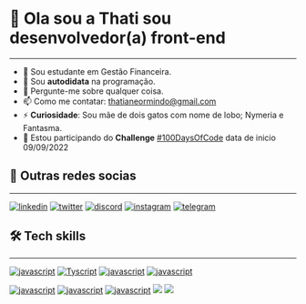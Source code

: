  
 # 👋 Ola sou a **Thati** sou **desenvolvedor(a)** front-end 
 ***
 - 💸 Sou estudante em Gestão Financeira.
 - 🔭 Sou **autodidata** na programação.
 - 💬 Pergunte-me sobre qualquer coisa.
 - 📫 Como me contatar: <thatianeormindo@gmail.com>
 - ⚡ **Curiosidade**: Sou mãe de dois gatos com nome de lobo; Nymeria e Fantasma. 
 - 🚀 Estou participando do **Challenge** [#100DaysOfCode](https://github.com/thatianeormindo/100-days-of-code/blob/master/log.md) data de inicio 09/09/2022
 
## 💬 Outras redes socias
***
[![linkedin](https://img.shields.io/badge/LinkedIn-0077B5?style=for-the-badge&logo=linkedin&logoColor=white)](https://www.linkedin.com/in/thatianeormindo)
[![twitter](https://img.shields.io/badge/Twitter-1DA1F2?style=for-the-badge&logo=twitter&logoColor=white)]()
[![discord](https://img.shields.io/badge/Discord-7289DA?style=for-the-badge&logo=discord&logoColor=white)](21993571811)
[![instagram](https://img.shields.io/badge/Instagram-E4405F?style=for-the-badge&logo=instagram&logoColor=white)]()
[![telegram](https://img.shields.io/badge/Telegram-2CA5E0?style=for-the-badge&logo=telegram&logoColor=white)]()
 
 
## 🛠️ Tech skills
***
[![javascript](https://img.shields.io/badge/JavaScript-F7DF1E?style=for-the-badge&logo=javascript&logoColor=black)]()
[![Tyscript](https://img.shields.io/badge/TypeScript-007ACC?style=for-the-badge&logo=typescript&logoColor=white)]()
[![javascript](https://img.shields.io/badge/React-20232A?style=for-the-badge&logo=react&logoColor=61DAFB)]()
[![javascript](https://img.shields.io/badge/Node.js-43853D?style=for-the-badge&logo=node.js&logoColor=white)]()

[![javascript](https://img.shields.io/badge/HTML5-E34F26?style=for-the-badge&logo=html5&logoColor=white)]()
[![javascript](https://img.shields.io/badge/CSS3-1572B6?style=for-the-badge&logo=css3&logoColor=white)]()
[![javascript](https://img.shields.io/badge/Sass-CC6699?style=for-the-badge&logo=sass&logoColor=white)]()
[![](https://img.shields.io/badge/Bootstrap-563D7C?style=for-the-badge&logo=bootstrap&logoColor=white)]()
[![](https://img.shields.io/badge/jQuery-0769AD?style=for-the-badge&logo=jquery&logoColor=white)]()

